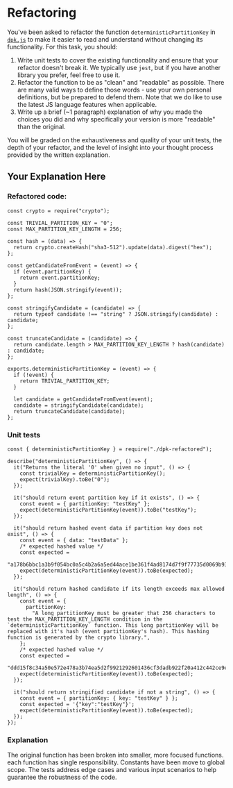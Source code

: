 # Refactoring

You've been asked to refactor the function `deterministicPartitionKey` in [`dpk.js`](dpk.js) to make it easier to read and understand without changing its functionality. For this task, you should:

1. Write unit tests to cover the existing functionality and ensure that your refactor doesn't break it. We typically use `jest`, but if you have another library you prefer, feel free to use it.
2. Refactor the function to be as "clean" and "readable" as possible. There are many valid ways to define those words - use your own personal definitions, but be prepared to defend them. Note that we do like to use the latest JS language features when applicable.
3. Write up a brief (~1 paragraph) explanation of why you made the choices you did and why specifically your version is more "readable" than the original.

You will be graded on the exhaustiveness and quality of your unit tests, the depth of your refactor, and the level of insight into your thought process provided by the written explanation.

## Your Explanation Here

### Refactored code:

```JS
const crypto = require("crypto");

const TRIVIAL_PARTITION_KEY = "0";
const MAX_PARTITION_KEY_LENGTH = 256;

const hash = (data) => {
  return crypto.createHash("sha3-512").update(data).digest("hex");
};

const getCandidateFromEvent = (event) => {
  if (event.partitionKey) {
    return event.partitionKey;
  }
  return hash(JSON.stringify(event));
};

const stringifyCandidate = (candidate) => {
  return typeof candidate !== "string" ? JSON.stringify(candidate) : candidate;
};

const truncateCandidate = (candidate) => {
  return candidate.length > MAX_PARTITION_KEY_LENGTH ? hash(candidate) : candidate;
};

exports.deterministicPartitionKey = (event) => {
  if (!event) {
    return TRIVIAL_PARTITION_KEY;
  }

  let candidate = getCandidateFromEvent(event);
  candidate = stringifyCandidate(candidate);
  return truncateCandidate(candidate);
};
```

### Unit tests

```JS
const { deterministicPartitionKey } = require("./dpk-refactored");

describe("deterministicPartitionKey", () => {
  it("Returns the literal '0' when given no input", () => {
    const trivialKey = deterministicPartitionKey();
    expect(trivialKey).toBe("0");
  });

  it("should return event partition key if it exists", () => {
    const event = { partitionKey: "testKey" };
    expect(deterministicPartitionKey(event)).toBe("testKey");
  });

  it("should return hashed event data if partition key does not exist", () => {
    const event = { data: "testData" };
    /* expected hashed value */
    const expected =
      "a178b6bbc1a3b9f054bc0a5c4b2a6a5ed44ace1be361f4ad8174d7f9f77735d0069b93f34de0cb90fd8fefd8d973b29b6a7c4395a96f2397a8708531d6f49940";
    expect(deterministicPartitionKey(event)).toBe(expected);
  });

  it("should return hashed candidate if its length exceeds max allowed length", () => {
    const event = {
      partitionKey:
        "A long partitionKey must be greater that 256 characters to test the MAX_PARTITION_KEY_LENGTH condition in the `deterministicPartitionKey` function. This long partitionKey will be replaced with it's hash (event partitionKey's hash). This hashing function is generated by the crypto library.",
    };
    /* expected hashed value */
    const expected =
      "ddd15f8c34a50e572e478a3b74ea5d2f9921292601436cf3dadb922f20a412c442ce9ef6b255b8c4d4f5bb9e1a609b7d75fa1b8b40eea5856fffc57a463f80c1";
    expect(deterministicPartitionKey(event)).toBe(expected);
  });

  it("should return stringified candidate if not a string", () => {
    const event = { partitionKey: { key: "testKey" } };
    const expected = '{"key":"testKey"}';
    expect(deterministicPartitionKey(event)).toBe(expected);
  });
});
```

### Explanation

The original function has been broken into smaller, more focused functions. each function has single responsibility. Constants have been move to global scope. The tests address edge cases and various input scenarios to help guarantee the robustness of the code.
